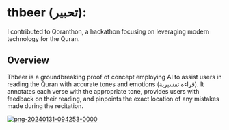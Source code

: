 # thbeer (تحبير):

I contributed to Qoranthon, a hackathon focusing on leveraging modern technology for the Quran.

## Overview
Thbeer is a groundbreaking proof of concept employing AI to assist users in reading the Quran with accurate tones and emotions (قراءة تفسيرية). It annotates each verse with the appropriate tone, provides users with feedback on their reading, and pinpoints the exact location of any mistakes made during the recitation.

<a href="https://ibb.co/cQjcKVr"><img src="https://i.ibb.co/1TkfYjm/png-20240131-094253-0000.png" alt="png-20240131-094253-0000" border="0"></a><br />